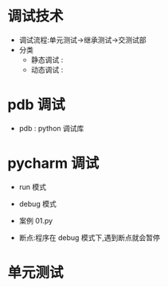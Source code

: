 # 调试技术
- 调试流程:单元测试->继承测试->交测试部
- 分类
    - 静态调试 :
    - 动态调试 :
    
# pdb 调试
- pdb : python 调试库

# pycharm 调试
- run 模式
- debug 模式
- 案例 01.py

- 断点:程序在 debug 模式下,遇到断点就会暂停

# 单元测试
